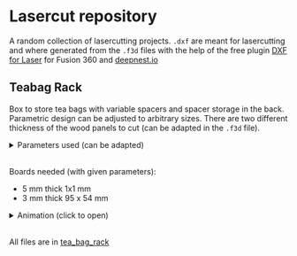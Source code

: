 # Lasercut repository

A random collection of lasercutting projects. `.dxf` are meant for lasercutting and where generated from the `.f3d` files with the help of the free plugin [DXF for Laser](https://apps.autodesk.com/FUSION/en/Detail/Index?id=7634902334100976871&os=Win64&appLang=en) for Fusion 360 and [deepnest.io](https://deepnest.io/)


## Teabag Rack
Box to store tea bags with variable spacers and spacer storage in the back.
Parametric design can be adjusted to arbitrary sizes. There are two different thickness of the wood panels to cut (can be adapted in the `.f3d` file).

<details> 
  <summary>Parameters used (can be adapted)</summary>
img
</details><br>

Boards needed (with given parameters):
- 5 mm thick 1x1 mm
- 3 mm thick 95 x 54 mm

<details> 
  <summary>Animation (click to open)</summary>
   <img src="https://github.com/dogerber/lasercut_repo/blob/main/tea_bag_rack/tea_bag_rack%20v18.gif" />
</details><br>

All files are in [tea_bag_rack](/tea_bag_rack/)


